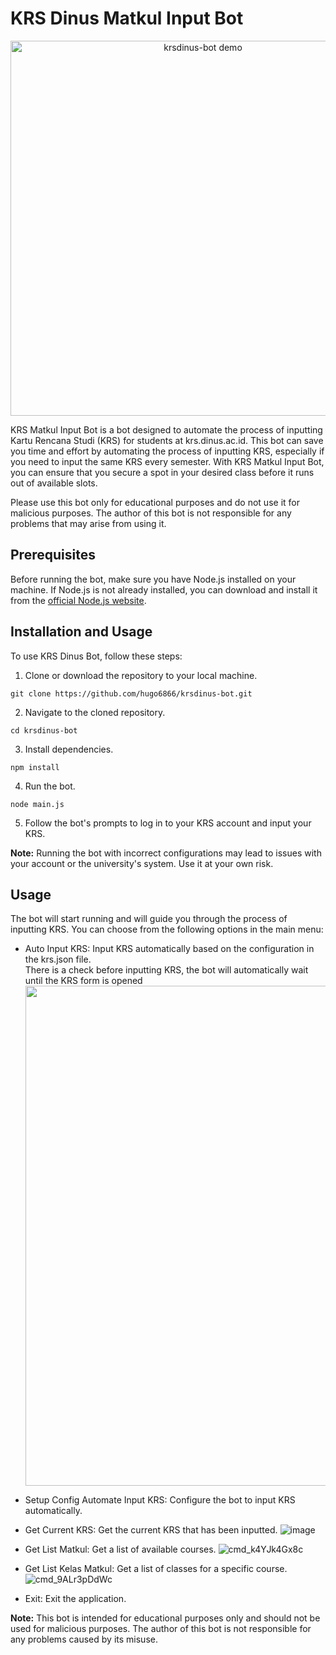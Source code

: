 # KRS Dinus Matkul Input Bot

<p align="center">
  <img src="https://user-images.githubusercontent.com/83752970/219337903-9d42988b-8884-467a-ac4a-f4f38f93891e.gif" alt="krsdinus-bot demo" width="600">
</p>

KRS Matkul Input Bot is a bot designed to automate the process of inputting Kartu Rencana Studi (KRS) for students at krs.dinus.ac.id. This bot can save you time and effort by automating the process of inputting KRS, especially if you need to input the same KRS every semester. With KRS Matkul Input Bot, you can ensure that you secure a spot in your desired class before it runs out of available slots.

Please use this bot only for educational purposes and do not use it for malicious purposes. The author of this bot is not responsible for any problems that may arise from using it.

## Prerequisites

Before running the bot, make sure you have Node.js installed on your machine. If Node.js is not already installed, you can download and install it from the [official Node.js website](https://nodejs.org/en/).

## Installation and Usage

To use KRS Dinus Bot, follow these steps:

1. Clone or download the repository to your local machine.
```
git clone https://github.com/hugo6866/krsdinus-bot.git
```
2. Navigate to the cloned repository.
```
cd krsdinus-bot
```
3. Install dependencies.
```
npm install
```
4. Run the bot.
```
node main.js
```

5. Follow the bot's prompts to log in to your KRS account and input your KRS.

**Note:** Running the bot with incorrect configurations may lead to issues with your account or the university's system. Use it at your own risk.

## Usage

The bot will start running and will guide you through the process of inputting KRS. You can choose from the following options in the main menu:

- Auto Input KRS: Input KRS automatically based on the configuration in the krs.json file. <br>
There is a check before inputting KRS, the bot will automatically wait until the KRS form is opened
<img src="https://user-images.githubusercontent.com/83752970/219365733-2293b696-2135-4b5a-835d-8f5f5ceb470d.png" width="800"></img>
- Setup Config Automate Input KRS: Configure the bot to input KRS automatically.
- Get Current KRS: Get the current KRS that has been inputted.
![image](https://user-images.githubusercontent.com/83752970/219366317-5b4ac287-7fff-45c2-8954-1f01e0e487c7.png)

- Get List Matkul: Get a list of available courses.
![cmd_k4YJk4Gx8c](https://user-images.githubusercontent.com/83752970/219345077-ff65aac6-6811-4394-8137-6e25db3f6f52.png)

- Get List Kelas Matkul: Get a list of classes for a specific course.
![cmd_9ALr3pDdWc](https://user-images.githubusercontent.com/83752970/219344218-ddf59838-efc9-4e3e-9588-ab677f34eb13.png)

- Exit: Exit the application.

**Note:** This bot is intended for educational purposes only and should not be used for malicious purposes. The author of this bot is not responsible for any problems caused by its misuse.
